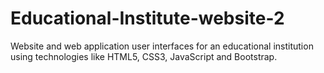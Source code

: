 # Educational-Institute-website-2
Website and web application user interfaces for an educational institution using technologies like HTML5, CSS3, JavaScript and Bootstrap.
